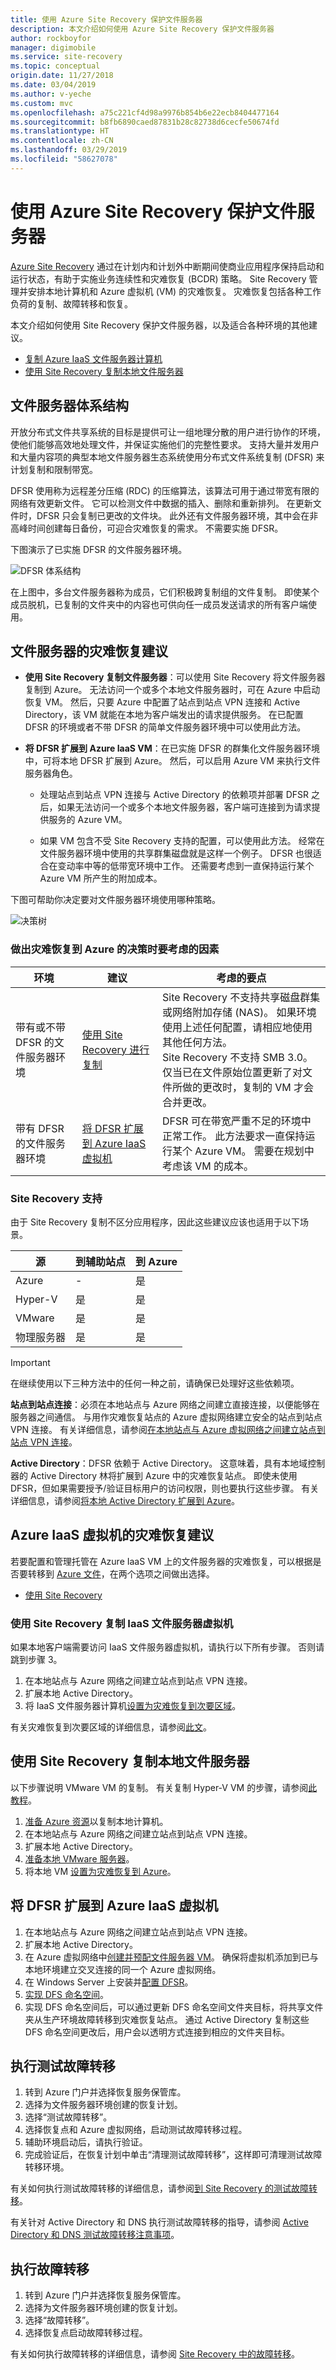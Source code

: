 ```yaml
---
title: 使用 Azure Site Recovery 保护文件服务器
description: 本文介绍如何使用 Azure Site Recovery 保护文件服务器
author: rockboyfor
manager: digimobile
ms.service: site-recovery
ms.topic: conceptual
origin.date: 11/27/2018
ms.date: 03/04/2019
ms.author: v-yeche
ms.custom: mvc
ms.openlocfilehash: a75c221cf4d98a9976b854b6e22ecb8404477164
ms.sourcegitcommit: b8fb6890caed87831b28c82738d6cecfe50674fd
ms.translationtype: HT
ms.contentlocale: zh-CN
ms.lasthandoff: 03/29/2019
ms.locfileid: "58627078"
---
```

# <a name="protect-a-file-server-by-using-azure-site-recovery"></a>使用 Azure Site Recovery 保护文件服务器 

[Azure Site Recovery](site-recovery-overview.md) 通过在计划内和计划外中断期间使商业应用程序保持启动和运行状态，有助于实施业务连续性和灾难恢复 (BCDR) 策略。 Site Recovery 管理并安排本地计算机和 Azure 虚拟机 (VM) 的灾难恢复。 灾难恢复包括各种工作负荷的复制、故障转移和恢复。

本文介绍如何使用 Site Recovery 保护文件服务器，以及适合各种环境的其他建议。 

- [复制 Azure IaaS 文件服务器计算机](#disaster-recovery-recommendation-for-azure-iaas-virtual-machines)
- [使用 Site Recovery 复制本地文件服务器](#replicate-an-on-premises-file-server-by-using-site-recovery)

## <a name="file-server-architecture"></a>文件服务器体系结构
开放分布式文件共享系统的目标是提供可让一组地理分散的用户进行协作的环境，使他们能够高效地处理文件，并保证实施他们的完整性要求。 支持大量并发用户和大量内容项的典型本地文件服务器生态系统使用分布式文件系统复制 (DFSR) 来计划复制和限制带宽。 

DFSR 使用称为远程差分压缩 (RDC) 的压缩算法，该算法可用于通过带宽有限的网络有效更新文件。 它可以检测文件中数据的插入、删除和重新排列。 在更新文件时，DFSR 只会复制已更改的文件块。 此外还有文件服务器环境，其中会在非高峰时间创建每日备份，可迎合灾难恢复的需求。 不需要实施 DFSR。

下图演示了已实施 DFSR 的文件服务器环境。

![DFSR 体系结构](media/site-recovery-file-server/dfsr-architecture.JPG)

在上图中，多台文件服务器称为成员，它们积极跨复制组的文件复制。 即使某个成员脱机，已复制的文件夹中的内容也可供向任一成员发送请求的所有客户端使用。

## <a name="disaster-recovery-recommendations-for-file-servers"></a>文件服务器的灾难恢复建议

* **使用 Site Recovery 复制文件服务器**：可以使用 Site Recovery 将文件服务器复制到 Azure。 无法访问一个或多个本地文件服务器时，可在 Azure 中启动恢复 VM。 然后，只要 Azure 中配置了站点到站点 VPN 连接和 Active Directory，该 VM 就能在本地为客户端发出的请求提供服务。 在已配置 DFSR 的环境或者不带 DFSR 的简单文件服务器环境中可以使用此方法。 

* **将 DFSR 扩展到 Azure IaaS VM**：在已实施 DFSR 的群集化文件服务器环境中，可将本地 DFSR 扩展到 Azure。 然后，可以启用 Azure VM 来执行文件服务器角色。 

    * 处理站点到站点 VPN 连接与 Active Directory 的依赖项并部署 DFSR 之后，如果无法访问一个或多个本地文件服务器，客户端可连接到为请求提供服务的 Azure VM。

    * 如果 VM 包含不受 Site Recovery 支持的配置，可以使用此方法。 经常在文件服务器环境中使用的共享群集磁盘就是这样一个例子。 DFSR 也很适合在变动率中等的低带宽环境中工作。 还需要考虑到一直保持运行某个 Azure VM 所产生的附加成本。 

    <!-- Not Available on * **Use Azure File Sync to replicate your files** -->

下图可帮助你决定要对文件服务器环境使用哪种策略。

![决策树](media/site-recovery-file-server/decisiontree.png)

### <a name="factors-to-consider-in-your-decisions-about-disaster-recovery-to-azure"></a>做出灾难恢复到 Azure 的决策时要考虑的因素

|环境  |建议  |考虑的要点 |
|---------|---------|---------|
|带有或不带 DFSR 的文件服务器环境|   [使用 Site Recovery 进行复制](#replicate-an-on-premises-file-server-by-using-site-recovery)   |    Site Recovery 不支持共享磁盘群集或网络附加存储 (NAS)。 如果环境使用上述任何配置，请相应地使用其他任何方法。 <br> Site Recovery 不支持 SMB 3.0。 仅当已在文件原始位置更新了对文件所做的更改时，复制的 VM 才会合并更改。
|带有 DFSR 的文件服务器环境     |  [将 DFSR 扩展到 Azure IaaS 虚拟机](#extend-dfsr-to-an-azure-iaas-virtual-machine)  |      DFSR 可在带宽严重不足的环境中正常工作。 此方法要求一直保持运行某个 Azure VM。 需要在规划中考虑该 VM 的成本。         |

<!-- Not Available on |Azure IaaS VM     |     [File Sync ](#use-azure-file-sync-service-to-replicate-your-files)   |     If you use File Sync in a disaster recovery scenario, during failover you must take manual actions to make sure that the file shares are accessible to the client machine in a transparent way. File Sync requires port 445 to be open from the client machine.     | -->
<!-- URL should be replicate-an-onpremises-file-server without servers  -->

### <a name="site-recovery-support"></a>Site Recovery 支持
由于 Site Recovery 复制不区分应用程序，因此这些建议应该也适用于以下场景。

| 源    |到辅助站点    |到 Azure
|---------|---------|---------|
|Azure| -|是|
|Hyper-V|   是 |是
|VMware |是|   是
|物理服务器|   是 |是

> [!IMPORTANT]
> 在继续使用以下三种方法中的任何一种之前，请确保已处理好这些依赖项。

**站点到站点连接**：必须在本地站点与 Azure 网络之间建立直接连接，以便能够在服务器之间通信。 与用作灾难恢复站点的 Azure 虚拟网络建立安全的站点到站点 VPN 连接。 有关详细信息，请参阅[在本地站点与 Azure 虚拟网络之间建立站点到站点 VPN 连接](/vpn-gateway/vpn-gateway-howto-site-to-site-resource-manager-portal)。

**Active Directory**：DFSR 依赖于 Active Directory。 这意味着，具有本地域控制器的 Active Directory 林将扩展到 Azure 中的灾难恢复站点。 即使未使用 DFSR，但如果需要授予/验证目标用户的访问权限，则也要执行这些步骤。 有关详细信息，请参阅[将本地 Active Directory 扩展到 Azure](/site-recovery/site-recovery-active-directory)。

## <a name="disaster-recovery-recommendation-for-azure-iaas-virtual-machines"></a>Azure IaaS 虚拟机的灾难恢复建议

若要配置和管理托管在 Azure IaaS VM 上的文件服务器的灾难恢复，可以根据是否要转移到 [Azure 文件](/storage/files/storage-files-introduction)，在两个选项之间做出选择。

<!-- Not Available on * [Use File Sync](#use-file-sync-to-replicate-files-hosted-on-an-iaas-virtual-machine) -->

* [使用 Site Recovery](#replicate-an-iaas-file-server-virtual-machine-by-using-site-recovery)


<!-- Not Available on ## Use File Sync to replicate files hosted on an IaaS virtual machine -->



### <a name="replicate-an-iaas-file-server-virtual-machine-by-using-site-recovery"></a>使用 Site Recovery 复制 IaaS 文件服务器虚拟机

如果本地客户端需要访问 IaaS 文件服务器虚拟机，请执行以下所有步骤。 否则请跳到步骤 3。

1. 在本地站点与 Azure 网络之间建立站点到站点 VPN 连接。
2. 扩展本地 Active Directory。
3. 将 IaaS 文件服务器计算机[设置为灾难恢复到次要区域](azure-to-azure-tutorial-enable-replication.md)。

有关灾难恢复到次要区域的详细信息，请参阅[此文](concepts-azure-to-azure-architecture.md)。

<a name="replicate-an-onpremises-file-server-using-azure-site-recovery"></a>
## <a name="replicate-an-on-premises-file-server-by-using-site-recovery"></a>使用 Site Recovery 复制本地文件服务器

以下步骤说明 VMware VM 的复制。 有关复制 Hyper-V VM 的步骤，请参阅[此教程](tutorial-hyper-v-to-azure.md)。

1. [准备 Azure 资源](tutorial-prepare-azure.md)以复制本地计算机。
2. 在本地站点与 Azure 网络之间建立站点到站点 VPN 连接。 
3. 扩展本地 Active Directory。
4. [准备本地 VMware 服务器](tutorial-prepare-on-premises-vmware.md)。
5. 将本地 VM [设置为灾难恢复到 Azure](tutorial-vmware-to-azure.md)。

## <a name="extend-dfsr-to-an-azure-iaas-virtual-machine"></a>将 DFSR 扩展到 Azure IaaS 虚拟机

1. 在本地站点与 Azure 网络之间建立站点到站点 VPN 连接。 
2. 扩展本地 Active Directory。
3. 在 Azure 虚拟网络中[创建并预配文件服务器 VM](/virtual-machines/windows/quick-create-portal?toc=%2Fazure%2Fvirtual-machines%2Fwindows%2Ftoc.json)。
确保将虚拟机添加到已与本地环境建立交叉连接的同一个 Azure 虚拟网络。 
4. 在 Windows Server 上安装并[配置 DFSR](https://blogs.technet.microsoft.com/b/filecab/archive/2013/08/21/dfs-replication-initial-sync-in-windows-server-2012-r2-attack-of-the-clones.aspx)。
5. [实现 DFS 命名空间](https://docs.microsoft.com/windows-server/storage/dfs-namespaces/deploying-dfs-namespaces)。
6. 实现 DFS 命名空间后，可以通过更新 DFS 命名空间文件夹目标，将共享文件夹从生产环境故障转移到灾难恢复站点。 通过 Active Directory 复制这些 DFS 命名空间更改后，用户会以透明方式连接到相应的文件夹目标。

<!-- Not Available on ## Use File Sync to replicate your on-premises files -->

## <a name="do-a-test-failover"></a>执行测试故障转移

1. 转到 Azure 门户并选择恢复服务保管库。
2. 选择为文件服务器环境创建的恢复计划。
3. 选择“测试故障转移”。
4. 选择恢复点和 Azure 虚拟网络，启动测试故障转移过程。
5. 辅助环境启动后，请执行验证。
6. 完成验证后，在恢复计划中单击“清理测试故障转移”，这样即可清理测试故障转移环境。

有关如何执行测试故障转移的详细信息，请参阅[到 Site Recovery 的测试故障转移](site-recovery-test-failover-to-azure.md)。

有关针对 Active Directory 和 DNS 执行测试故障转移的指导，请参阅 [Active Directory 和 DNS 测试故障转移注意事项](site-recovery-active-directory.md)。

## <a name="do-a-failover"></a>执行故障转移

1. 转到 Azure 门户并选择恢复服务保管库。
2. 选择为文件服务器环境创建的恢复计划。
3. 选择“故障转移”。
4. 选择恢复点启动故障转移过程。

有关如何执行故障转移的详细信息，请参阅 [Site Recovery 中的故障转移](site-recovery-failover.md)。

<!-- Update_Description: update meta properties, wording update, update link -->